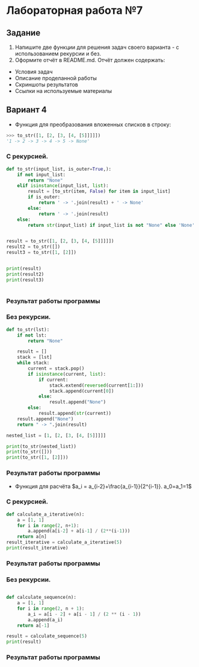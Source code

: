 # Лабораторная работа №7
## Задание 

1. Напишите две функции для решения задач своего варианта - с использованием рекурсии и без.
2. Оформите отчёт в README.md. Отчёт должен содержать:
- Условия задач
- Описание проделанной работы
- Скриншоты результатов
- Ссылки на используемые материалы
## Вариант 4 
* Функция для преобразования вложенных списков в строку:
```py
>>> to_str([1, [2, [3, [4, [5]]]]])
'1 -> 2 -> 3 -> 4 -> 5 -> None'
```

### С рекурсией.
```py
def to_str(input_list, is_outer=True,):
    if not input_list:
        return "None"
    elif isinstance(input_list, list):
        result = [to_str(item, False) for item in input_list]
        if is_outer:
            return ' -> '.join(result) + ' -> None' 
        else:
            return ' -> '.join(result)
    else:
        return str(input_list) if input_list is not "None" else 'None'


result = to_str([1, [2, [3, [4, [5]]]]])
result2 = to_str([])
result3 = to_str([1, [2]])


print(result)
print(result2)
print(result3)
      
```
### Результат работы программы





### Без рекурсии.
```py
def to_str(lst):
    if not lst: 
        return "None" 

    result = []
    stack = [lst]
    while stack:
        current = stack.pop()
        if isinstance(current, list):
            if current:
                stack.extend(reversed(current[1:]))
                stack.append(current[0])
            else:
                result.append("None")
        else:
            result.append(str(current))
    result.append("None")
    return " -> ".join(result)

nested_list = [1, [2, [3, [4, [5]]]]]

print(to_str(nested_list))
print(to_str([]))
print(to_str([1, [2]]))

```
### Результат работы программы



* Функция для расчёта
$a_i = a_{i-2}+\frac{a_{i-1}}{2^{i-1}}. a_0=a_1=1$

### С рекурсией.
```py
def calculate_a_iterative(n):
    a = [1, 1]
    for i in range(2, n+1):
        a.append(a[i-2] + a[i-1] / (2**(i-1)))
    return a[n]
result_iterative = calculate_a_iterative(5)
print(result_iterative)
```
### Результат работы программы



### Без рекурсии.
```py

def calculate_sequence(n):
    a = [1, 1]
    for i in range(2, n + 1):
        a_i = a[i - 2] + a[i - 1] / (2 ** (i - 1))
        a.append(a_i)
    return a[-1]  

result = calculate_sequence(5)
print(result)
```
### Результат работы программы




